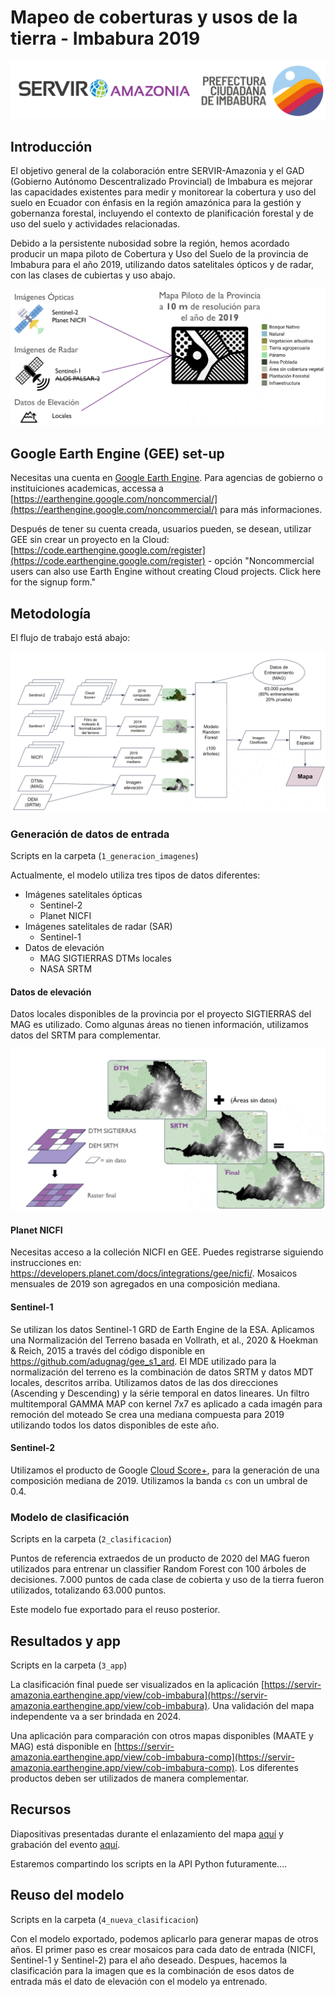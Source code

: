 # Mapeo de coberturas y usos de la tierra - Imbabura 2019

![](/images/logos.png)

## Introducción

El objetivo general de la colaboración entre SERVIR-Amazonia y el GAD (Gobierno Autónomo Descentralizado Provincial) de Imbabura es mejorar las capacidades existentes para medir y monitorear la cobertura y uso del suelo en Ecuador con énfasis en la región amazónica para la gestión y gobernanza forestal, incluyendo el contexto de planificación forestal y de uso del suelo y actividades relacionadas.

Debido a la persistente nubosidad sobre la región, hemos acordado producir un mapa piloto de Cobertura y Uso del Suelo de la provincia de Imbabura para el año 2019, utilizando datos satelitales ópticos y de radar, con las clases de cubiertas y uso abajo.

![](/images/propuesta.png)

## Google Earth Engine (GEE) set-up

Necesitas una cuenta en [Google Earth Engine](https://earthengine.google.com/). Para agencias de gobierno o instituiciones academicas, accessa a [https://earthengine.google.com/noncommercial/](https://earthengine.google.com/noncommercial/) para más informaciones.

Después de tener su cuenta creada, usuarios pueden, se desean, utilizar GEE sin crear un proyecto en la Cloud: [https://code.earthengine.google.com/register](https://code.earthengine.google.com/register) - opción "Noncommercial users can also use Earth Engine without creating Cloud projects. Click here for the signup form."

## Metodología

El flujo de trabajo está abajo:

![](/images/imbabura-workflow.png)

### Generación de datos de entrada

Scripts en la carpeta (```1_generacion_imagenes```)

Actualmente, el modelo utiliza tres tipos de datos diferentes:
- Imágenes satelitales ópticas
  - Sentinel-2
  - Planet NICFI
- Imágenes satelitales de radar (SAR)
  - Sentinel-1
- Datos de elevación
  - MAG SIGTIERRAS DTMs locales
  - NASA SRTM

#### Datos de elevación

Datos locales disponibles de la provincia por el proyecto SIGTIERRAS del MAG es utilizado. Como algunas áreas no tienen información, utilizamos datos del SRTM para complementar.

![](/images/elevacion.png)

#### Planet NICFI

Necesitas acceso a la colleción NICFI en GEE. Puedes registrarse siguiendo instrucciones en: https://developers.planet.com/docs/integrations/gee/nicfi/.
Mosaicos mensuales de 2019 son agregados en una composición mediana.

#### Sentinel-1

Se utilizan los datos Sentinel-1 GRD de Earth Engine de la ESA. Aplicamos una Normalización del Terreno basada en Vollrath, et al., 2020 & Hoekman & Reich, 2015 a través del código disponible en https://github.com/adugnag/gee_s1_ard. El MDE utilizado para la normalización del terreno es la combinación de datos SRTM y datos MDT locales, descritos arriba. Utilizamos datos de las dos direcciones (Ascending y Descending) y la série temporal en datos lineares. Un filtro multitemporal GAMMA MAP con kernel 7x7 es aplicado a cada imagén para remoción del moteado Se crea una mediana compuesta para 2019 utilizando todos los datos disponibles de este año.

#### Sentinel-2

Utilizamos el producto de Google [Cloud Score+](https://developers.google.com/earth-engine/datasets/catalog/GOOGLE_CLOUD_SCORE_PLUS_V1_S2_HARMONIZED), para la generación de una composición mediana de 2019. Utilizamos la banda `cs` con un umbral de 0.4. 

### Modelo de clasificación

Scripts en la carpeta (```2_clasificacion```)

Puntos de referencia extraedos de un producto de 2020 del MAG fueron utilizados para entrenar un classifier Random Forest con 100 árboles de decisiones. 7.000 puntos de cada clase de cobierta y uso de la tierra fueron utilizados, totalizando 63.000 puntos.

Este modelo fue exportado para el reuso posterior.

## Resultados y app

Scripts en la carpeta (```3_app```)

La clasificación final puede ser visualizados en la aplicación [https://servir-amazonia.earthengine.app/view/cob-imbabura](https://servir-amazonia.earthengine.app/view/cob-imbabura).
Una validación del mapa independente va a ser brindada en 2024.

Una aplicación para comparación con otros mapas disponibles (MAATE y MAG) está disponible en [https://servir-amazonia.earthengine.app/view/cob-imbabura-comp](https://servir-amazonia.earthengine.app/view/cob-imbabura-comp). Los diferentes productos deben ser utilizados de manera complementar. 

## Recursos

Diapositivas presentadas durante el enlazamiento del mapa [aquí](https://docs.google.com/presentation/d/1ewmdR0mngd1_x-9k-iCD84fwyrBS9_0h/edit?usp=sharing&ouid=117588040825190888554&rtpof=true&sd=true) y grabación del evento [aquí](https://www.facebook.com/PrefecturaImbabura/videos/882536243471435/).

Estaremos compartindo los scripts en la API Python futuramente....

## Reuso del modelo

Scripts en la carpeta (```4_nueva_clasificacion```)

Con el modelo exportado, podemos aplicarlo para generar mapas de otros años. El primer paso es crear mosaicos para cada dato de entrada (NICFI, Sentinel-1 y Sentinel-2) para el año deseado. Despues, hacemos la clasificación para la imagen que es la combinación de esos datos de entrada más el dato de elevación con el modelo ya entrenado.


